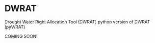 # DWRAT
Drought Water Right Allocation Tool (DWRAT)
python version of DWRAT (pyWRAT)


COMING SOON!

